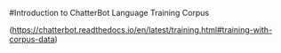 #Introduction to ChatterBot Language Training Corpus

(https://chatterbot.readthedocs.io/en/latest/training.html#training-with-corpus-data)
